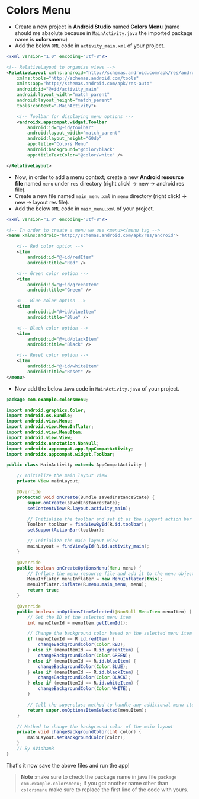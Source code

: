 # Colors Menu

- Create a new project in **Android Studio** named **Colors Menu** (name should me absolute because in `MainActivity.java` the imported package name is **colorsmenu**)
- Add the below `XML` code in `activity_main.xml` of your project.

```xml
<?xml version="1.0" encoding="utf-8"?>

<!-- RelativeLayout to organize views -->
<RelativeLayout xmlns:android="http://schemas.android.com/apk/res/android"
    xmlns:tools="http://schemas.android.com/tools"
    xmlns:app="http://schemas.android.com/apk/res-auto"
    android:id="@+id/activity_main"
    android:layout_width="match_parent"
    android:layout_height="match_parent"
    tools:context=".MainActivity">

    <!-- Toolbar for displaying menu options -->
    <androidx.appcompat.widget.Toolbar
        android:id="@+id/toolbar"
        android:layout_width="match_parent"
        android:layout_height="60dp"
        app:title="Colors Menu"
        android:background="@color/black"
        app:titleTextColor="@color/white" />

</RelativeLayout>
```

- Now, in order to add a menu context; create a new **Android resource file** named `menu` under `res` directory (right click! -> new -> android res file).
- Create a new file named `main_menu.xml` in `menu` directory (right click! -> new -> layout res file).
- Add the below `XML` code in `main_menu.xml` of your project.

```xml
<?xml version="1.0" encoding="utf-8"?>

<!-- In order to create a menu we use <menu></menu tag -->
<menu xmlns:android="http://schemas.android.com/apk/res/android">

    <!-- Red color option -->
    <item
        android:id="@+id/redItem"
        android:title="Red" />

    <!-- Green color option -->
    <item
        android:id="@+id/greenItem"
        android:title="Green" />

    <!-- Blue color option -->
    <item
        android:id="@+id/blueItem"
        android:title="Blue" />

    <!-- Black color option -->
    <item
        android:id="@+id/blackItem"
        android:title="Black" />

    <!-- Reset color option -->
    <item
        android:id="@+id/whiteItem"
        android:title="Reset" />
</menu>

```

- Now add the below `Java` code in `MainActivity.java` of your project.

```java
package com.example.colorsmenu;

import android.graphics.Color;
import android.os.Bundle;
import android.view.Menu;
import android.view.MenuInflater;
import android.view.MenuItem;
import android.view.View;
import androidx.annotation.NonNull;
import androidx.appcompat.app.AppCompatActivity;
import androidx.appcompat.widget.Toolbar;

public class MainActivity extends AppCompatActivity {

    // Initialize the main layout view
    private View mainLayout;

    @Override
    protected void onCreate(Bundle savedInstanceState) {
        super.onCreate(savedInstanceState);
        setContentView(R.layout.activity_main);

        // Initialize the toolbar and set it as the support action bar
        Toolbar toolbar = findViewById(R.id.toolbar);
        setSupportActionBar(toolbar);

        // Initialize the main layout view
        mainLayout = findViewById(R.id.activity_main);
    }

    @Override
    public boolean onCreateOptionsMenu(Menu menu) {
        // Inflate the menu resource file and add it to the menu object
        MenuInflater menuInflater = new MenuInflater(this);
        menuInflater.inflate(R.menu.main_menu, menu);
        return true;
    }

    @Override
    public boolean onOptionsItemSelected(@NonNull MenuItem menuItem) {
        // Get the ID of the selected menu item
        int menuItemId = menuItem.getItemId();

        // Change the background color based on the selected menu item
        if (menuItemId == R.id.redItem) {
            changeBackgroundColor(Color.RED);
        } else if (menuItemId == R.id.greenItem) {
            changeBackgroundColor(Color.GREEN);
        } else if (menuItemId == R.id.blueItem) {
            changeBackgroundColor(Color.BLUE);
        } else if (menuItemId == R.id.blackItem) {
            changeBackgroundColor(Color.BLACK);
        } else if (menuItemId == R.id.whiteItem) {
            changeBackgroundColor(Color.WHITE);
        }

        // Call the superclass method to handle any additional menu item selections
        return super.onOptionsItemSelected(menuItem);
    }

    // Method to change the background color of the main layout
    private void changeBackgroundColor(int color) {
        mainLayout.setBackgroundColor(color);
    }
    // By AVidhanR
}
```

That's it now save the above files and run the app!

> **Note** :make sure to check the package name in java file `package com.example.colorsmenu;` if you got another name other than `colorsmenu` make sure to replace the first line of the code with yours.

